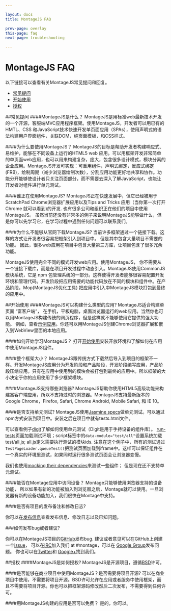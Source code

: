 ```yaml
---

layout: docs
title: MontageJS FAQ

prev-page: overlay
this-page: faq
next-page: troubleshooting

---
```


MontageJS FAQ
=============
以下链接可以查看有关MontageJS常见提问和回复。

* [常见提问](http://docs.montagestudio.com/montagejs/faq.html#general)
* [开始使用](http://docs.montagestudio.com/montagejs/faq.html#gs)
* [授权](http://docs.montagestudio.com/montagejs/faq.html#licensing)

##常见提问
####MontageJS是什么？
MontageJS是用标准web最新技术开发的一个开源，客服端MVC应用程序框架。使用MontageJS，开发者可以用已有的HMTL、CSS
和JavaScript技术快速开发单页面应用（SPAs），使用声明式的语法构建用户界面组件，关联DOM，纯页面模板，和CSS样式。

####为什么要使用MontageJS？
MontageJS的目标是帮助开发者构建响应式、易维护，能够在不同设备上运行的HTML5 web 应用。可以用框架开发非常简单的单页面web应用，也可以用来构建复杂，庞大，包含很多设计模式，模块分离的企业应用。MontageJS开发可实现：可重用组件，声明式绑定，反应式绑定(FRB)，绘制周期（减少浏览器绘制次数），分割应用功能更好地共享和协作。功能分开能够使设计者只关注页面部分，而不需要去深入了解JavaScript，也能让开发者对组件进行单元测试。

####谁正在使用MontageJS?
MontageJS正在快速发展中，但它已经被用于ScratchPad Chrome浏览器扩展应用以及Tips and Tricks 应用（当你第一次打开 Chrome 就可以看到)的开发. 也有很多公司和组织正在他们的项目中使用MontageJS。 虽然当前还没有非常多的例子来说明MontageJS能够做什么，但是你可以先学习它，在学习过程中遇到任何问题可以联系我们。

####为什么不能够从官网下载MontageJS?
当前许多框架通过一个链接下载。这样的方式让开发者很容易把框架引入到项目中。 但是其中包含大量项目不需要的功能。 因此，很多web应用在项目中包含大量第三方库，让项目包含了很多冗余功能。

MontageJS使用完全不同的模式开发web应用。使用MontageJS， 你不需要从一个链接下载库，而是在项目开发过程中动态引入。MontageJS使用CommonJS模块系统，它是 npm 包管理系统的一部分。这样使得开发者能够很容易配置开发环境和管理代码。开发阶段把应用需要的功能代码放在不同的模块和组件中。在产品阶段，Mop(MontageJS优化工具) 把应用中引入中MontageJS模块打包到最终的应用中。

##开始使用
####MontageJS可以构建什么类型的应用?
MontageJS适合构建单页面 “富客户端”， 在手机，平板电脑，桌面浏览器运行的web应用。当然你也可以用MontageJS构建传统的网页程序，但是这样就不能够使用它提供的强大功能。 例如，查看[示例应用](http://montagejs.org/apps/)。你还可以用MontageJS创建Chrome浏览器扩展和嵌入到WebView里面的本地应用。

####如何开始学习MontageJS？
打开[开始使用](http://montagejs.org/docs/montagejs-setup.html)安装开放环境和了解如何在应用中使用MontageJS组件。

####整个框架大小？
MontageJS跟传统方式下载然后导入到项目的框架不一样。开发MontageJS应用分为开发阶段和产品阶段，开发阶段编写应用，产品阶段压缩应用。只有在应用中使用到的模块会被打包到最终的应用中。所以框架的大小决定于你的应用使用了多少框架模块。

####MontageJS支持哪些浏览器?
MontageJS帮助你使用HTML5高级功能来构建富客户端应用，所以不支持过时的浏览器。MontageJS支持最新版本的 Google Chrome，Firefox, Safari, Chrome Android, Mobile Safari, 和 IE 10。

####是否支持单元测试?
MontageJS使用[Jasmine specs](https://github.com/montagejs/montage/blob/master/test/core/super-spec.js)做单元测试。可以通过npm方式安装到项目中。安装之后在项目中就有tests.html文件。

可以查看例子[digit](https://github.com/montagejs/digit)了解如何使用单元测试（Digit是用于手持设备的组件库）。 [run-tests](https://github.com/montagejs/digit/blob/master/run-tests.html)页面加载测试环境；script标签中的`data-module="test/all"`设置系统加载test/all.js; all.js定义需要执行测试的模块ids. 注意在这个例子中，所有的测试通过`TestPageLoader.queueTest()`把测试页面加载到iframe中。这样可以保证组件在一个真实的环境里测试，如果同时运行很多测试页面会让浏览器变慢。


我们也使用[mocking their dependencies](https://github.com/montagejs/montage/blob/master/test/base/abstract-button-spec.js)来测试一些组件； 但是现在还不支持单元测试。

####能否在Montage应用中访问设备？
Montage只能够使用浏览器支持的设备功能， 所以如果有新的功能被加入到浏览器之后，Montage就可以使用。一旦浏览器有新的设备功能加入，我们很快在Montage中支持。


####是否有项目的发布备注和修改日志?

你可以在[发布信息](https://github.com/montagejs/montage/blob/master/CHANGES.md)查看发布信息、修改日志以及已知问题。

###如何发布bug或者建议?

你可以在MontageJS项目的[GitHub](https://github.com/montagejs/montage/issues)发布bug. 建议或者意见可以在GitHub上创建一个[issue](https://github.com/montagejs/montage/issues)， 可以在[IRC](http://webchat.freenode.net/?channels=montage)加入我们 at #montage，可以在 [Google Group](https://groups.google.com/forum/?fromgroups#!forum/montagejs)发布问题。 你也可以在[Twitter](https://twitter.com/montage_js)和 [Google+](https://plus.google.com/116915300739108010954/)找到我们。

##授权
####MontageJS是如何授权?
MontageJS是开源项目，遵循[BSD](https://github.com/montagejs/montage/blob/master/LICENSE.md)许可。

####是否能够在商业项目中使用MontageJS？是否需要将项目开源?
可以在商业项目中使用，不需要将项目开源。BSD许可允许在应用或者服务中使用框架，而且不需要将项目开源。你也可以把框架源码修改然后二次发布，不需要得到任何许可。

####用MontageJS构建的应用是否可以免费？
是的，你可以。
